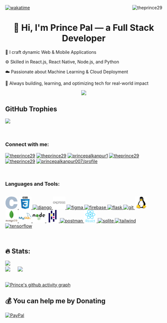 
[![wakatime](https://wakatime.com/badge/user/c3b0e8bb-626a-4afb-bfa8-b2cadaa45fec.svg)](https://wakatime.com/@c3b0e8bb-626a-4afb-bfa8-b2cadaa45fec) <img src="https://komarev.com/ghpvc/?username=theprince29&label=Profile%20views&color=0e75b6&style=flat" alt="theprince29" align="right"/>


<h1 align="center">👋 Hi, I'm Prince Pal — a Full Stack Developer</h1>

<p>🧱 I craft dynamic Web & Mobile Applications</p>
<p>⚙️ Skilled in React.js, React Native, Node.js, and Python</p>
<p>☁️ Passionate about Machine Learning & Cloud Deployment</p>
<p>🚀 Always building, learning, and optimizing tech for real-world impact</p>


<div align="center">
  <img src="https://quotes-github-readme.vercel.app/api?type=horizontal&theme=dark" />
</div>



## GitHub Trophies
![](https://github-profile-trophy.vercel.app/?username=theprince29&theme=aura&no-frame=false&no-bg=true&margin-w=4) 


<p align="left"> <a href="https://twitter.com/" target="blank"><img src="https://img.shields.io/twitter/follow/?logo=twitter&style=for-the-badge" alt="" /></a> </p>


<h3 align="left">Connect with me:</h3>
<p align="left">
<a href="https://linkedin.com/in/theprince29" target="blank"><img align="center" src="https://raw.githubusercontent.com/rahuldkjain/github-profile-readme-generator/master/src/images/icons/Social/linked-in-alt.svg" alt="theprince29" height="30" width="40" /></a>
<a href="https://www.codechef.com/users/theprince29" target="blank"><img align="center" src="https://cdn.jsdelivr.net/npm/simple-icons@3.1.0/icons/codechef.svg" alt="theprince29" height="30" width="40" /></a>
<a href="https://www.hackerrank.com/princepalkanpur1" target="blank"><img align="center" src="https://raw.githubusercontent.com/rahuldkjain/github-profile-readme-generator/master/src/images/icons/Social/hackerrank.svg" alt="princepalkanpur1" height="30" width="40" /></a>
<a href="https://codeforces.com/profile/theprince29" target="blank"><img align="center" src="https://raw.githubusercontent.com/rahuldkjain/github-profile-readme-generator/master/src/images/icons/Social/codeforces.svg" alt="theprince29" height="30" width="40" /></a>
<a href="https://www.leetcode.com/theprince29" target="blank"><img align="center" src="https://raw.githubusercontent.com/rahuldkjain/github-profile-readme-generator/master/src/images/icons/Social/leet-code.svg" alt="theprince29" height="30" width="40" /></a>
<a href="https://auth.geeksforgeeks.org/user/princepalkanpur007/profile" target="blank"><img align="center" src="https://raw.githubusercontent.com/rahuldkjain/github-profile-readme-generator/master/src/images/icons/Social/geeks-for-geeks.svg" alt="princepalkanpur007/profile" height="30" width="40" /></a>
</p>

<br>

<h3 align="left">Languages and Tools:</h3>

<div style="display: flex; flex-wrap: wrap; align-items: center;">
  <p align="left" style="margin-right: 20px;">
    <a href="https://www.cprogramming.com/" target="_blank" rel="noreferrer"> 
      <img src="https://raw.githubusercontent.com/devicons/devicon/master/icons/c/c-original.svg" alt="c" width="40" height="40"/> 
    </a> 
    <a href="https://www.w3schools.com/css/" target="_blank" rel="noreferrer"> 
      <img src="https://raw.githubusercontent.com/devicons/devicon/master/icons/css3/css3-original-wordmark.svg" alt="css3" width="40" height="40"/> 
    </a> 
    <a href="https://www.djangoproject.com/" target="_blank" rel="noreferrer"> 
      <img src="https://cdn.worldvectorlogo.com/logos/django.svg" alt="django" width="40" height="40"/> 
    </a> 
    <a href="https://expressjs.com" target="_blank" rel="noreferrer"> 
      <img src="https://raw.githubusercontent.com/devicons/devicon/master/icons/express/express-original-wordmark.svg" alt="express" width="40" height="40"/> 
    </a> 
    <a href="https://www.figma.com/" target="_blank" rel="noreferrer"> 
      <img src="https://www.vectorlogo.zone/logos/figma/figma-icon.svg" alt="figma" width="40" height="40"/> 
    </a> 
    <a href="https://firebase.google.com/" target="_blank" rel="noreferrer"> 
      <img src="https://www.vectorlogo.zone/logos/firebase/firebase-icon.svg" alt="firebase" width="40" height="40"/> 
    </a> 
    <a href="https://flask.palletsprojects.com/" target="_blank" rel="noreferrer"> 
      <img src="https://www.vectorlogo.zone/logos/pocoo_flask/pocoo_flask-icon.svg" alt="flask" width="40" height="40"/> 
    </a> 
    <a href="https://git-scm.com/" target="_blank" rel="noreferrer"> 
      <img src="https://www.vectorlogo.zone/logos/git-scm/git-scm-icon.svg" alt="git" width="40" height="40"/> 
    </a> 
    <a href="https://www.linux.org/" target="_blank" rel="noreferrer"> 
      <img src="https://raw.githubusercontent.com/devicons/devicon/master/icons/linux/linux-original.svg" alt="linux" width="40" height="40"/> 
    </a> 
    <a href="https://www.mongodb.com/" target="_blank" rel="noreferrer"> 
      <img src="https://raw.githubusercontent.com/devicons/devicon/master/icons/mongodb/mongodb-original-wordmark.svg" alt="mongodb" width="40" height="40"/> 
    </a> 
    <a href="https://www.mysql.com/" target="_blank" rel="noreferrer"> 
      <img src="https://raw.githubusercontent.com/devicons/devicon/master/icons/mysql/mysql-original-wordmark.svg" alt="mysql" width="40" height="40"/> 
    </a> 
    <a href="https://nodejs.org" target="_blank" rel="noreferrer"> 
      <img src="https://raw.githubusercontent.com/devicons/devicon/master/icons/nodejs/nodejs-original-wordmark.svg" alt="nodejs" width="40" height="40"/> 
    </a> 
    <a href="https://pandas.pydata.org/" target="_blank" rel="noreferrer"> 
      <img src="https://raw.githubusercontent.com/devicons/devicon/2ae2a900d2f041da66e950e4d48052658d850630/icons/pandas/pandas-original.svg" alt="pandas" width="40" height="40"/> 
    </a> 
    <a href="https://postman.com" target="_blank" rel="noreferrer"> 
      <img src="https://www.vectorlogo.zone/logos/getpostman/getpostman-icon.svg" alt="postman" width="40" height="40"/> 
    </a> 
    <a href="https://reactjs.org/" target="_blank" rel="noreferrer"> 
      <img src="https://raw.githubusercontent.com/devicons/devicon/master/icons/react/react-original-wordmark.svg" alt="react" width="40" height="40"/> 
    </a> 
    <a href="https://www.sqlite.org/" target="_blank" rel="noreferrer"> 
      <img src="https://www.vectorlogo.zone/logos/sqlite/sqlite-icon.svg" alt="sqlite" width="40" height="40"/> 
    </a> 
    <a href="https://tailwindcss.com/" target="_blank" rel="noreferrer"> 
      <img src="https://www.vectorlogo.zone/logos/tailwindcss/tailwindcss-icon.svg" alt="tailwind" width="40" height="40"/> 
    </a> 
    <a href="https://www.tensorflow.org" target="_blank" rel="noreferrer"> 
      <img src="https://www.vectorlogo.zone/logos/tensorflow/tensorflow-icon.svg" alt="tensorflow" width="40" height="40"/> 
    </a>
  </p>
</div>


<br>

<h2>🔥 Stats:</h2>
<div align="left">
  <img src="https://github-readme-stats.vercel.app/api?username=theprince29&theme=aura&hide_border=false&include_all_commits=true&count_private=true" />
<div align="left">
<img src="https://nirzak-streak-stats.vercel.app/?user=theprince29&theme=aura&hide_border=false" />
<img src="https://github-readme-stats.vercel.app/api/top-langs/?username=theprince29&theme=aura&hide_border=false&include_all_commits=true&count_private=true&layout=compact" style="margin-left: 20px;" />
</div>
</div>

<br>


[![Prince's github activity graph](https://github-readme-activity-graph.vercel.app/graph?username=theprince29&theme=react)](https://github.com/ashutosh00710/github-readme-activity-graph)

## 💰 You can help me by Donating
[![PayPal](https://img.shields.io/badge/PayPal-00457C?style=for-the-badge&logo=paypal&logoColor=white)](https://paypal.me/theprince29)

